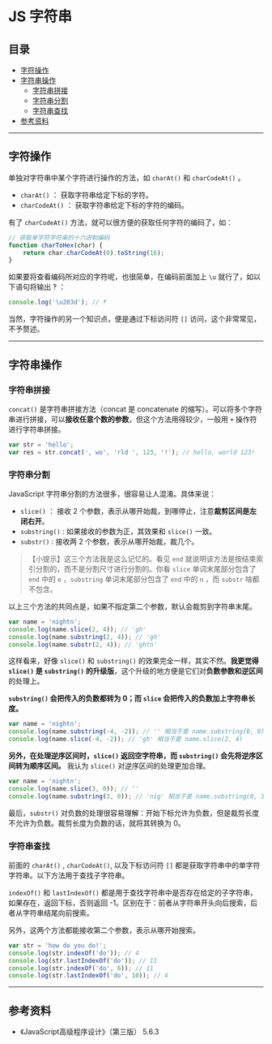 # JS 字符串

## 目录

- [字符操作](#字符操作)
- [字符串操作](#字符串操作)
  - [字符串拼接](#字符串拼接)
  - [字符串分割](#字符串分割)
  - [字符串查找](#字符串查找)
- [参考资料](#参考资料)

---

## 字符操作

单独对字符串中某个字符进行操作的方法，如 `charAt()` 和 `charCodeAt()` 。

- `charAt()` ： 获取字符串给定下标的字符。
- `charCodeAt()` ： 获取字符串给定下标的字符的编码。

有了 `charCodeAt()` 方法，就可以很方便的获取任何字符的编码了，如：

```javascript
// 获取单字符字符串的十六进制编码
function charToHex(char) {
    return char.charCodeAt(0).toString(16);
}
```

如果要将查看编码所对应的字符呢，也很简单，在编码前面加上 `\u` 就行了，如以下语句将输出 ‽ ：

```javascript
console.log('\u203d'); // ‽
```

当然，字符操作的另一个知识点，便是通过下标访问符 `[]` 访问，这个非常常见，不予赘述。

---

## 字符串操作

### 字符串拼接

`concat()` 是字符串拼接方法（concat 是 concatenate 的缩写）。可以将多个字符串进行拼接，可以**接收任意个数的参数**，但这个方法用得较少，一般用 `+` 操作符进行字符串拼接。

```javascript
var str = 'hello';
var res = str.concat(', wo', 'rld ', 123, '!'); // hello, world 123!
```

### 字符串分割

JavaScript 字符串分割的方法很多，很容易让人混淆。具体来说：

- `slice()` ： 接收 2 个参数，表示从哪开始裁，到哪停止，注意**裁剪区间是左闭右开**。
- `substring()` : 如果接收的参数为正，其效果和 `slice()` 一致。
- `substr()` : 接收两 2 个参数，表示从哪开始裁，裁几个。 

> 【小提示】这三个方法我是这么记忆的。看见 `end` 就说明该方法是按结束索引分割的，而不是分割尺寸进行分割的。你看 `slice` 单词末尾部分包含了 `end` 中的  `e` ，`substring` 单词末尾部分包含了 `end` 中的  `n`  ，而 `substr` 啥都不包含。

以上三个方法的共同点是，如果不指定第二个参数，默认会裁剪到字符串末尾。

``` javascript
var name = 'nightn';
console.log(name.slice(2, 4)); // 'gh'
console.log(name.substring(2, 4)); // 'gh'
console.log(name.substr(2, 4)); // 'ghtn'
```

这样看来，好像 `slice()` 和 `substring()` 的效果完全一样，其实不然。**我更觉得 `slice()` 是 `substring()` 的升级版**，这个升级的地方便是它们对**负数参数和逆区间**的处理上。

**`substring()` 会把传入的负数都转为 0；而 `slice` 会把传入的负数加上字符串长度。**

```javascript
var name = 'nightn';
console.log(name.substring(-4, -2)); // '' 相当于是 name.substring(0, 0)
console.log(name.slice(-4, -2)); // 'gh' 相当于是 name.slice(2, 4)
```

**另外，在处理逆序区间时，`slice()` 返回空字符串，而 `substring()` 会先将逆序区间转为顺序区间。**  我认为 `slice()` 对逆序区间的处理更加合理。

```javascript
var name = 'nightn';
console.log(name.slice(3, 0)); // ''
console.log(name.substring(3, 0)); // 'nig' 相当于是 name.substring(0, 3)
```

最后，`substr()` 对负数的处理很容易理解：开始下标允许为负数，但是裁剪长度不允许为负数。裁剪长度为负数的话，就将其转换为 0。

### 字符串查找

前面的 `charAt()` , `charCodeAt()`, 以及下标访问符 `[]` 都是获取字符串中的单字符字符串。以下方法用于查找子字符串。

`indexOf()` 和 `lastIndexOf()` 都是用于查找字符串中是否存在给定的子字符串，如果存在，返回下标，否则返回 -1。区别在于：前者从字符串开头向后搜索，后者从字符串结尾向前搜索。

另外，这两个方法都能接收第二个参数，表示从哪开始搜索。

```javascript
var str = 'how do you do!';
console.log(str.indexOf('do')); // 4
console.log(str.lastIndexOf('do')); // 11
console.log(str.indexOf('do', 6)); // 11
console.log(str.lastIndexOf('do', 10)); // 4
```

---

## 参考资料

- 《JavaScript高级程序设计》（第三版） 5.6.3